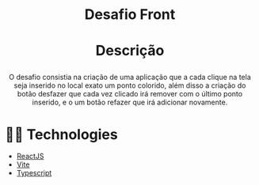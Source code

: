 <h1 align="center"> 
Desafio Front</h1>
<h1 align="center"> 

 Descrição
 </h1>

  <p align="center">O desafio consistia na criação de uma aplicação que a cada clique na tela seja inserido no local exato um ponto colorido, além disso a criação do botão
  desfazer que cada vez clicado irá remover com o último ponto inserido, e o um botão refazer que irá adicionar novamente.
  </p>

<h1>  💊💊 Technologies </h1>

- [ReactJS](https://https://reactjs.org/)
- [Vite](https://vitejs.dev/)
- [Typescript](https://www.typescriptlang.org/)


